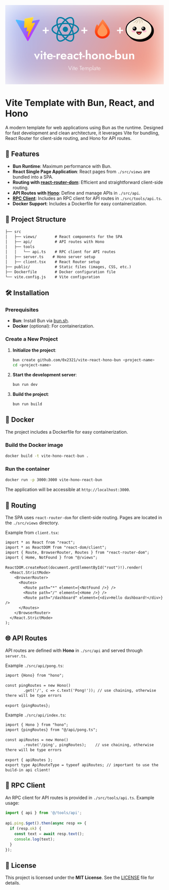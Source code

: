 ![README.md Banner Picture](public/header.png)

# Vite Template with Bun, React, and Hono

A modern template for web applications using Bun as the runtime. Designed for fast development and clean architecture, it leverages Vite for bundling, React Router for client-side routing, and Hono for API routes.

## 🚀 Features

- **Bun Runtime**: Maximum performance with Bun.
- **React Single Page Application**: React pages from `./src/views` are bundled into a SPA.
- **Routing with [react-router-dom](https://reactrouter.com/en/main/start/overview)**: Efficient and straightforward client-side routing.
- **API Routes with [Hono](https://hono.dev)**: Define and manage APIs in `./src/api`.
- **[RPC Client](https://hono.dev/docs/guides/rpc)**: Includes an RPC client for API routes in `./src/tools/api.ts`.
- **Docker Support**: Includes a Dockerfile for easy containerization.

## 📂 Project Structure

```plaintext  
├── src  
│   ├── views/        # React components for the SPA  
│   ├── api/          # API routes with Hono  
│   ├── tools  
│   │   └── api.ts    # RPC client for API routes  
│   ├── server.ts    # Hono server setup  
│   ├── client.tsx    # React Router setup  
├── public/           # Static files (images, CSS, etc.)  
├── Dockerfile        # Docker configuration file
└── vite.config.js    # Vite configuration
```  

## 🛠️ Installation

### Prerequisites
- **Bun**: Install Bun via [bun.sh](https://bun.sh).
- **Docker** (optional): For containerization.

### Create a New Project

1. **Initialize the project**:
   ```bash  
   bun create github.com/0x2321/vite-react-hono-bun <project-name>  
   cd <project-name>  
   ```  

2. **Start the development server**:
   ```bash  
   bun run dev  
   ```  

3. **Build the project**:
   ```bash  
   bun run build  
   ```  

## 🐳 Docker

The project includes a Dockerfile for easy containerization.

### Build the Docker image

```bash  
docker build -t vite-hono-react-bun .
```  

### Run the container

```bash  
docker run -p 3000:3000 vite-hono-react-bun
```  

The application will be accessible at `http://localhost:3000`.

## 🧭 Routing

The SPA uses `react-router-dom` for client-side routing. Pages are located in the `./src/views` directory.

Example from `client.tsx`:

```tsx  
import * as React from "react";
import * as ReactDOM from "react-dom/client";
import { Route, BrowserRouter, Routes } from "react-router-dom";
import { Home, NotFound } from "@/views";

ReactDOM.createRoot(document.getElementById("root")!).render(
  <React.StrictMode>
    <BrowserRouter>
      <Routes>
        <Route path="*" element={<NotFound />} />
        <Route path="/" element={<Home />} />
        <Route path="/dashboard" element={<div>Hello dashboard!</div>} />
      </Routes>
    </BrowserRouter>
  </React.StrictMode>
);
```  

## 🌐 API Routes

API routes are defined with **Hono** in `./src/api` and served through `server.ts`.

Example `./src/api/pong.ts`:

```tsx  
import {Hono} from "hono";

const pingRoutes = new Hono()
        .get('/', c => c.text('Pong!')); // use chaining, otherwise there will be type errors

export {pingRoutes};
```  

Example `./src/api/index.ts`:

```tsx  
import { Hono } from "hono";
import {pingRoutes} from "@/api/pong.ts";

const apiRoutes = new Hono()
        .route('/ping', pingRoutes);    // use chaining, otherwise there will be type errors

export { apiRoutes };
export type ApiRouteType = typeof apiRoutes; // important to use the build-in api client!
```  

## 🔗 RPC Client

An RPC client for API routes is provided in `./src/tools/api.ts`. Example usage:

```typescript  
import { api } from '@/tools/api';

api.ping.$get().then(async resp => {
  if (resp.ok) {
    const text = await resp.text();
    console.log(text);
  }
});
```  

## 📄 License

This project is licensed under the **MIT License**. See the [LICENSE](./LICENSE) file for details.
